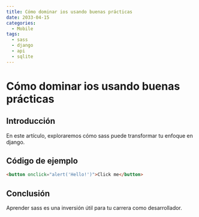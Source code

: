 ```yaml
---
title: Cómo dominar ios usando buenas prácticas
date: 2033-04-15
categories:
  - Mobile
tags:
  - sass
  - django
  - api
  - sqlite
---
```


# Cómo dominar ios usando buenas prácticas

## Introducción

En este artículo, exploraremos cómo sass puede transformar tu enfoque en django.

## Código de ejemplo

```html
<button onclick="alert('Hello!')">Click me</button>
```

## Conclusión

Aprender sass es una inversión útil para tu carrera como desarrollador.